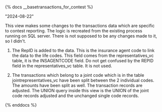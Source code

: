 {% docs __basetransactions_for_contest %}

"2024-08-22"

This view makes some changes to the transactions data which are specific to contest reporting. 
The logic is recreated from the existing process running on SQL server.
There is not supposed to be any changes made to it, so I didn't.

1) The RepID is added to the data. 
 This is the insurance agent code to link the data to the life codes. 
 This field comes from the representatives_vc table, it is the INSAGENTCODE field. 
 Do not get confused by the REPID field in the representatives_vc table.  It is not used.

 2) The transactions which belong to a joint code which is in the table jointrepresentatives_vc have been split between the 2 individual codes.  
 The amounts have been split as well.  The transaction records are adjusted. 
 The UNION query inside this view is the UNION of the joint code records adjusted and the unchanged single code records.

{% enddocs %}